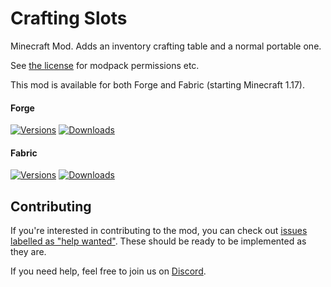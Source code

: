 # Crafting Slots

Minecraft Mod. Adds an inventory crafting table and a normal portable one.

See [the license](https://github.com/TwelveIterationMods/CraftingCraft/blob/1.17.x/LICENSE) for modpack permissions etc.

This mod is available for both Forge and Fabric (starting Minecraft 1.17).

#### Forge

[![Versions](http://cf.way2muchnoise.eu/versions/237581_latest.svg)](https://www.curseforge.com/minecraft/mc-mods/craftingcraft) [![Downloads](http://cf.way2muchnoise.eu/full_237581_downloads.svg)](https://www.curseforge.com/minecraft/mc-mods/craftingcraft)

#### Fabric

[![Versions](http://cf.way2muchnoise.eu/versions/502646_latest.svg)](https://www.curseforge.com/minecraft/mc-mods/craftingcraft-fabric) [![Downloads](http://cf.way2muchnoise.eu/full_502646_downloads.svg)](https://www.curseforge.com/minecraft/mc-mods/craftingcraft-fabric)

## Contributing

If you're interested in contributing to the mod, you can check out [issues labelled as "help wanted"](https://github.com/TwelveIterationMods/CraftingCraft/issues?q=is%3Aopen+is%3Aissue+label%3A%22help+wanted%22). These should be ready to be implemented as they are.

If you need help, feel free to join us on [Discord](https://discord.gg/VAfZ2Nau6j).

